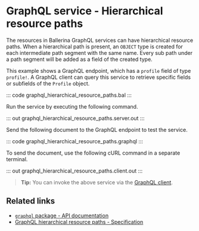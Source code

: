 # GraphQL service - Hierarchical resource paths

The resources in Ballerina GraphQL services can have hierarchical resource paths. When a hierarchical path is present, an `OBJECT` type is created for each intermediate path segment with the same name. Every sub path under a path segment will be added as a field of the created type.

This example shows a GraphQL endpoint, which has a `profile` field of type `profile!`. A GraphQL client can query this service to retrieve specific fields or subfields of the `Profile` object.

::: code graphql_hierarchical_resource_paths.bal :::

Run the service by executing the following command.

::: out graphql_hierarchical_resource_paths.server.out :::

Send the following document to the GraphQL endpoint to test the service.

::: code graphql_hierarchical_resource_paths.graphql :::

To send the document, use the following cURL command in a separate terminal.

::: out graphql_hierarchical_resource_paths.client.out :::

>**Tip:** You can invoke the above service via the [GraphQL client](/learn/by-example/graphql-client-query-endpoint/).

## Related links
- [`graphql` package - API documentation](https://lib.ballerina.io/ballerina/graphql/latest)
- [GraphQL hierarchical resource paths - Specification](/spec/graphql/#333-hierarchical-resource-path)
